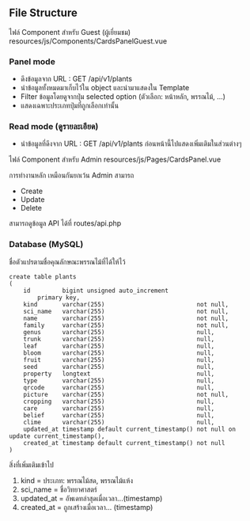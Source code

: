 ## File Structure

ไฟล์ Component สำหรับ Guest (ผู้เยี่ยมชม)
resources/js/Components/CardsPanelGuest.vue

### Panel mode

- ดึงข้อมูลจาก URL : GET /api/v1/plants
- นำข้อมูลทั้งหมดมาเก็บไว้ใน object และนำมาแสดงใน Template
- Filter ข้อมูลโดยดูจากปุ่ม selected option (ตัวเลือก: หน้าหลัก, พรรณไม้, ...)
- แสดงเฉพาะประเภทปุ่มที่ถูกเลือกเท่านั้น

### Read mode (ดูรายละเอียด)

- นำข้อมูลที่ดึงจาก URL : GET /api/v1/plants ก่อนหน้านี้ไปแสดงเพิ่มเติมในส่วนต่างๆ

ไฟล์ Component สำหรับ Admin
resources/js/Pages/CardsPanel.vue

การทำงานหลัก เหมือนกันยกเว้น Admin สามารถ

- Create
- Update
- Delete

สามารถดูข้อมูล API ได้ที่ routes/api.php

### Database (MySQL)

ชื่อตัวแปรตามชื่อคุณลักษณะพรรณไม้ที่ได้ให้ไว้

```mysql
create table plants
(
    id         bigint unsigned auto_increment
        primary key,
    kind       varchar(255)                          not null,
    sci_name   varchar(255)                          not null,
    name       varchar(255)                          not null,
    family     varchar(255)                          not null,
    genus      varchar(255)                          null,
    trunk      varchar(255)                          null,
    leaf       varchar(255)                          null,
    bloom      varchar(255)                          null,
    fruit      varchar(255)                          null,
    seed       varchar(255)                          null,
    property   longtext                              null,
    type       varchar(255)                          null,
    qrcode     varchar(255)                          null,
    picture    varchar(255)                          not null,
    cropping   varchar(255)                          null,
    care       varchar(255)                          null,
    belief     varchar(255)                          null,
    clime      varchar(255)                          null,
    updated_at timestamp default current_timestamp() not null on update current_timestamp(),
    created_at timestamp default current_timestamp() not null
)
```

สิ่งที่เพิ่มเติมเข้าไป <br>

1. kind = ประเภท: พรรณไม้สด, พรรณไม้แห้ง <br>
2. sci_name = ชื่อวิทยาศาสตร์
3. updated_at = อัพเดทล่าสุดเมื่อเวลา...(timestamp)
4. created_at = ถูกเสร้างเมื่อเวลา... (timestamp)


